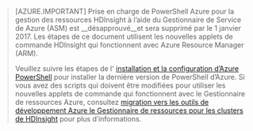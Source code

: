 > [AZURE.IMPORTANT] Prise en charge de PowerShell Azure pour la gestion des ressources HDInsight à l’aide du Gestionnaire de Service de Azure (ASM) est __désapprouvé__et sera supprimé par le 1 janvier 2017. Les étapes de ce document utilisent les nouvelles applets de commande HDInsight qui fonctionnent avec Azure Resource Manager (ARM).
>
> Veuillez suivre les étapes de l' [installation et la configuration d’Azure PowerShell](../articles/powershell-install-configure.md) pour installer la dernière version de PowerShell d’Azure. Si vous avez des scripts qui doivent être modifiées pour utiliser les nouvelles applets de commande qui fonctionnent avec le Gestionnaire de ressources Azure, consultez [migration vers les outils de développement Azure le Gestionnaire de ressources pour les clusters de HDInsight](../articles/hdinsight/hdinsight-hadoop-development-using-azure-resource-manager.md) pour plus d’informations.
